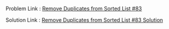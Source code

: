 Problem Link : [Remove Duplicates from Sorted List #83](https://leetcode.com/problems/remove-duplicates-from-sorted-list/description/)

Solution Link : [Remove Duplicates from Sorted List #83 Solution](https://github.com/Vartika-Bansal15/Data-Structures-and-Algorithms/blob/main/Linked%20List%20Manipulation%20Patterns/In-place%20Reversal/Remove%20Duplicates%20from%20Sorted%20List%20%2383/Solution.java)
